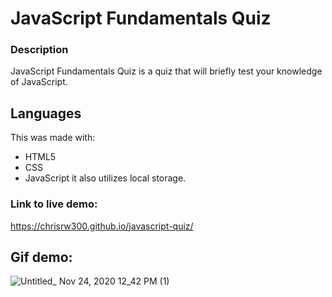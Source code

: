 # JavaScript Fundamentals Quiz

### Description
JavaScript Fundamentals Quiz is a quiz that will briefly test your knowledge of JavaScript.
## Languages
This was made with: 
* HTML5
* CSS
* JavaScript
it also utilizes local storage. 
### Link to live demo:
https://chrisrw300.github.io/javascript-quiz/
## Gif demo:
![Untitled_ Nov 24, 2020 12_42 PM (1)](https://user-images.githubusercontent.com/65309756/100148729-5f8de080-2e5a-11eb-8635-0a75eff19459.gif)

